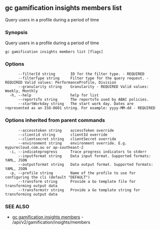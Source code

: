 ## gc gamification insights members list

Query users in a profile during a period of time

### Synopsis

Query users in a profile during a period of time

```
gc gamification insights members list [flags]
```

### Options

```
      --filterId string       ID for the filter type. - REQUIRED
      --filterType string     Filter type for the query request. - REQUIRED Valid values: PerformanceProfile, Division
      --granularity string    Granularity - REQUIRED Valid values: Weekly, Monthly
  -h, --help                  help for list
      --reportsTo string      The reportsTo used by ABAC policies.
      --startWorkday string   The start work day. Dates are represented as an ISO-8601 string. For example: yyyy-MM-dd - REQUIRED
```

### Options inherited from parent commands

```
      --accesstoken string    accessToken override
      --clientid string       clientId override
      --clientsecret string   clientSecret override
      --environment string    environment override. E.g. mypurecloud.com.au or ap-southeast-2
  -i, --indicateprogress      Trace progress indicators to stderr
      --inputformat string    Data input format. Supported formats: YAML, JSON
      --outputformat string   Data output format. Supported formats: YAML, JSON
  -p, --profile string        Name of the profile to use for configuring the cli (default "DEFAULT")
      --transform string      Provide a Go template file for transforming output data
      --transformstr string   Provide a Go template string for transforming output data
```

### SEE ALSO

* [gc gamification insights members](gc_gamification_insights_members.html)	 - /api/v2/gamification/insights/members


